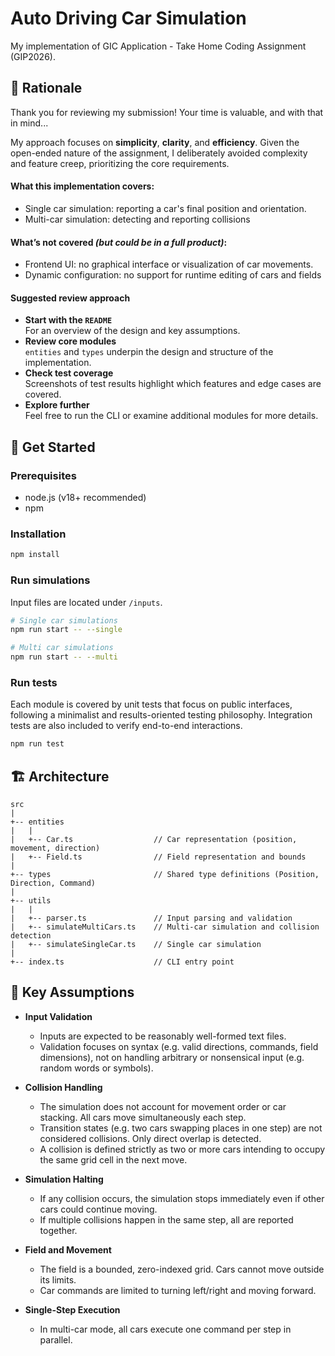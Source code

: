 # Auto Driving Car Simulation

My implementation of GIC Application - Take Home Coding Assignment (GIP2026).

## 🤔 Rationale

Thank you for reviewing my submission! Your time is valuable, and with that in
mind...

My approach focuses on **simplicity**, **clarity**, and **efficiency**. Given
the open-ended nature of the assignment, I deliberately avoided complexity and
feature creep, prioritizing the core requirements.

#### What this implementation covers:

- Single car simulation: reporting a car's final position and orientation.
- Multi-car simulation: detecting and reporting collisions

#### What’s not covered _(but could be in a full product)_:

- Frontend UI: no graphical interface or visualization of car movements.
- Dynamic configuration: no support for runtime editing of cars and fields

#### Suggested review approach

- **Start with the `README`** <br/> For an overview of the design and key
  assumptions.
- **Review core modules** <br/> `entities` and `types` underpin the design and
  structure of the implementation.
- **Check test coverage** <br/> Screenshots of test results highlight which
  features and edge cases are covered.
- **Explore further** <br/> Feel free to run the CLI or examine additional
  modules for more details.

## 🚀 Get Started

### Prerequisites

- node.js (v18+ recommended)
- npm

### Installation

```bash
npm install
```

### Run simulations

Input files are located under `/inputs`.

```bash
# Single car simulations
npm run start -- --single

# Multi car simulations
npm run start -- --multi
```

### Run tests

Each module is covered by unit tests that focus on public interfaces, following
a minimalist and results-oriented testing philosophy. Integration tests are also
included to verify end-to-end interactions.

```bash
npm run test
```

## 🏗️ Architecture

```
src
|
+-- entities
|   |
|   +-- Car.ts                  // Car representation (position, movement, direction)
|   +-- Field.ts                // Field representation and bounds
|
+-- types                       // Shared type definitions (Position, Direction, Command)
|
+-- utils
|   |
|   +-- parser.ts               // Input parsing and validation
|   +-- simulateMultiCars.ts    // Multi-car simulation and collision detection
|   +-- simulateSingleCar.ts    // Single car simulation
|
+-- index.ts                    // CLI entry point
```

## 💭 Key Assumptions

- **Input Validation**

  - Inputs are expected to be reasonably well-formed text files.
  - Validation focuses on syntax (e.g. valid directions, commands, field
    dimensions), not on handling arbitrary or nonsensical input (e.g. random
    words or symbols).

- **Collision Handling**

  - The simulation does not account for movement order or car stacking. All cars
    move simultaneously each step.
  - Transition states (e.g. two cars swapping places in one step) are not
    considered collisions. Only direct overlap is detected.
  - A collision is defined strictly as two or more cars intending to occupy the
    same grid cell in the next move.

- **Simulation Halting**

  - If any collision occurs, the simulation stops immediately even if other cars
    could continue moving.
  - If multiple collisions happen in the same step, all are reported together.

- **Field and Movement**

  - The field is a bounded, zero-indexed grid. Cars cannot move outside its
    limits.
  - Car commands are limited to turning left/right and moving forward.

- **Single-Step Execution**

  - In multi-car mode, all cars execute one command per step in parallel.
